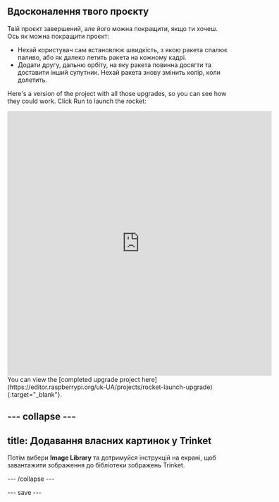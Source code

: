 ## Вдосконалення твого проєкту
Твій проєкт завершений, але його можна покращити, якщо ти хочеш. Ось як можна покращити проєкт:

 + Нехай користувач сам встановлює швидкість, з якою ракета спалює паливо, або як далеко летить ракета на кожному кадрі.
 + Додати другу, дальню орбіту, на яку ракета повинна досягти та доставити інший супутник. Нехай ракета знову змінить колір, коли долетить.

Here's a version of the project with all those upgrades, so you can see how they could work. Click Run to launch the rocket:

<iframe src="https://editor.raspberrypi.org/uk-UA/embed/viewer/rocket-launch-upgrade" width="600" height="600" frameborder="0" marginwidth="0" marginheight="0" allowfullscreen>
</iframe> You can view the [completed upgrade project here](https://editor.raspberrypi.org/uk-UA/projects/rocket-launch-upgrade){:target="_blank"}.

--- collapse ---
---
title: Додавання власних картинок у Trinket
---

Потім вибери **Image Library** та дотримуйся інструкцій на екрані, щоб завантажити зображення до бібліотеки зображень Trinket.

--- /collapse ---

--- save ---
